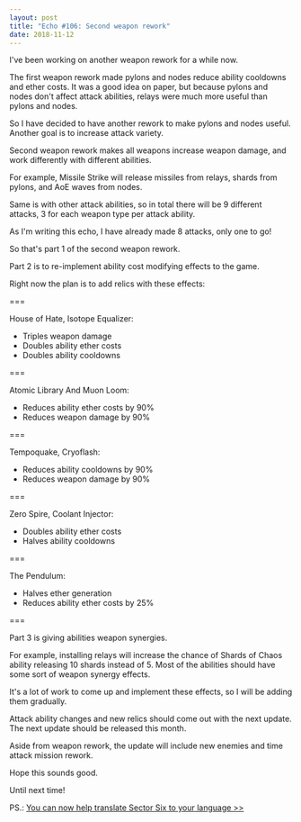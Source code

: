 ```yaml
---
layout: post
title: "Echo #106: Second weapon rework"
date: 2018-11-12
---
```


I've been working on another weapon rework for a while now.

The first weapon rework made pylons and nodes reduce ability cooldowns and ether costs.
It was a good idea on paper, but because pylons and nodes don't affect attack abilities, relays were much more useful than pylons and nodes.

So I have decided to have another rework to make pylons and nodes useful.
Another goal is to increase attack variety.

Second weapon rework makes all weapons increase weapon damage, and work differently with different abilities.

For example, Missile Strike will release missiles from relays, shards from pylons, and AoE waves from nodes.

Same is with other attack abilities, so in total there will be 9 different attacks, 3 for each weapon type per attack ability.

As I'm writing this echo, I have already made 8 attacks, only one to go!

So that's part 1 of the second weapon rework.

Part 2 is to re-implement ability cost modifying effects to the game.

Right now the plan is to add relics with these effects:

===

House of Hate, Isotope Equalizer:

* Triples weapon damage
* Doubles ability ether costs
* Doubles ability cooldowns

===

Atomic Library And Muon Loom:

* Reduces ability ether costs by 90%
* Reduces weapon damage by 90%

===

Tempoquake, Cryoflash:

* Reduces ability cooldowns by 90%
* Reduces weapon damage by 90%

===

Zero Spire, Coolant Injector:

* Doubles ability ether costs
* Halves ability cooldowns

===

The Pendulum:

* Halves ether generation
* Reduces ability ether costs by 25%

===

Part 3 is giving abilities weapon synergies.

For example, installing relays will increase the chance of Shards of Chaos ability releasing 10 shards instead of 5.
Most of the abilities should have some sort of weapon synergy effects.

It's a lot of work to come up and implement these effects, so I will be adding them gradually.

Attack ability changes and new relics should come out with the next update.
The next update should be released this month.

Aside from weapon rework, the update will include new enemies and time attack mission rework.

Hope this sounds good.

Until next time!

PS.: [You can now help translate Sector Six to your language >>](https://steamcommunity.com/sharedfiles/filedetails/?id=1555466753)
